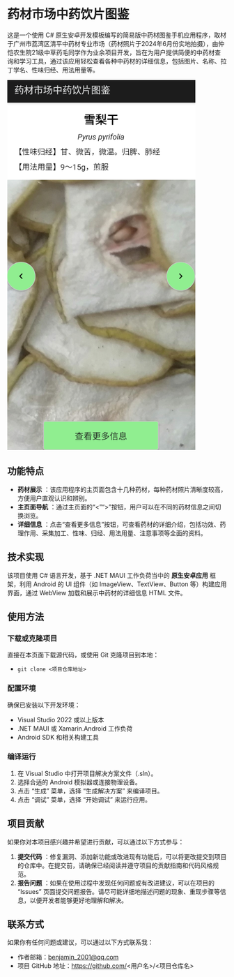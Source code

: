 # 药材市场中药饮片图鉴

这是一个使用 C# 原生安卓开发模板编写的简易版中药材图鉴手机应用程序，取材于广州市荔湾区清平中药材专业市场（药材照片于2024年6月份实地拍摄），由仲恺农生院21级中草药毛同学作为业余项目开发，旨在为用户提供简便的中药材查询和学习工具，通过该应用轻松查看各种中药材的详细信息，包括图片、名称、拉丁学名、性味归经、用法用量等。

![](screenshot.png)

## 功能特点

* **药材展示** ：该应用程序的主页面包含十几种药材，每种药材照片清晰度较高，方便用户直观认识和辨别。
* **主页面导航** ：通过主页面的“<”“>”按钮，用户可以在不同的药材信息之间切换浏览。
* **详细信息** ：点击“查看更多信息”按钮，可查看药材的详细介绍，包括功效、药理作用、采集加工、性味、归经、用法用量、注意事项等全面的资料。

## 技术实现

该项目使用 C# 语言开发，基于 .NET MAUI 工作负荷当中的 __原生安卓应用__ 框架，利用 Android 的 UI 组件（如 ImageView、TextView、Button 等）构建应用界面，通过 WebView 加载和展示中药材的详细信息 HTML 文件。

## 使用方法

### 下载或克隆项目

直接在本页面下载源代码，或使用 Git 克隆项目到本地：
* `git clone <项目仓库地址>`

### 配置环境

确保已安装以下开发环境：
* Visual Studio 2022 或以上版本
* .NET MAUI 或 Xamarin.Android 工作负荷
* Android SDK 和相关构建工具

### 编译运行

1. 在 Visual Studio 中打开项目解决方案文件（.sln）。
2. 选择合适的 Android 模拟器或连接物理设备。
3. 点击 “生成” 菜单，选择 “生成解决方案” 来编译项目。
4. 点击 “调试” 菜单，选择 “开始调试” 来运行应用。

## 项目贡献

如果你对本项目感兴趣并希望进行贡献，可以通过以下方式参与：

1. **提交代码** ：修复漏洞、添加新功能或改进现有功能后，可以将更改提交到项目的仓库中。在提交前，请确保已经阅读并遵守项目的贡献指南和代码风格规范。
2. **报告问题** ：如果在使用过程中发现任何问题或有改进建议，可以在项目的 “Issues” 页面提交问题报告。请尽可能详细地描述问题的现象、重现步骤等信息，以便开发者能够更好地理解和解决。

## 联系方式

如果你有任何问题或建议，可以通过以下方式联系我：

* 作者邮箱：benjamin_2001@qq.com
* 项目 GitHub 地址：https://github.com/<用户名>/<项目仓库名>